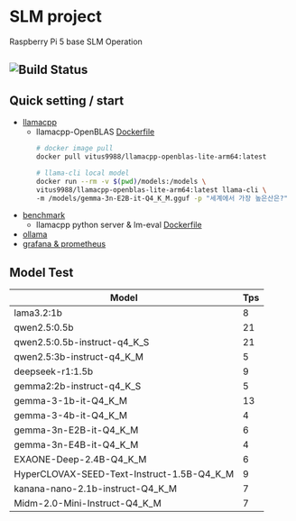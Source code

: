 # SLM project

Raspberry Pi 5 base SLM Operation

![Build Status](https://github.com/vitus9988/SLM/actions/workflows/build-llamacpp-arm64.yml/badge.svg)
----

## Quick setting / start

- [llamacpp](base_setting/llamacpp.md)
  - llamacpp-OpenBLAS [Dockerfile](base_setting/docker/Dockerfile(llamacpp-OpenBLAS-Lite))
    ```sh
    # docker image pull
    docker pull vitus9988/llamacpp-openblas-lite-arm64:latest

    # llama-cli local model
    docker run --rm -v $(pwd)/models:/models \
    vitus9988/llamacpp-openblas-lite-arm64:latest llama-cli \
    -m /models/gemma-3n-E2B-it-Q4_K_M.gguf -p "세계에서 가장 높은산은?"
    ```
- [benchmark](base_setting/benchmark.md)
  - llamacpp python server & lm-eval [Dockerfile](base_setting/docker/Dockerfile(llama-cpp-python))
- [ollama](base_setting/ollama.md)
- [grafana & prometheus](base_setting/monitoring.md)

## Model Test

|Model|Tps|
|---|---|
|lama3.2:1b|8|
|qwen2.5:0.5b|21|
|qwen2.5:0.5b-instruct-q4_K_S|21|
|qwen2.5:3b-instruct-q4_K_M|5|
|deepseek-r1:1.5b|9|
|gemma2:2b-instruct-q4_K_S|5|
|gemma-3-1b-it-Q4_K_M|13|
|gemma-3-4b-it-Q4_K_M|4|
|gemma-3n-E2B-it-Q4_K_M|6|
|gemma-3n-E4B-it-Q4_K_M|4|
|EXAONE-Deep-2.4B-Q4_K_M|6|
|HyperCLOVAX-SEED-Text-Instruct-1.5B-Q4_K_M|9|
|kanana-nano-2.1b-instruct-Q4_K_M|7|
|Midm-2.0-Mini-Instruct-Q4_K_M|7|


